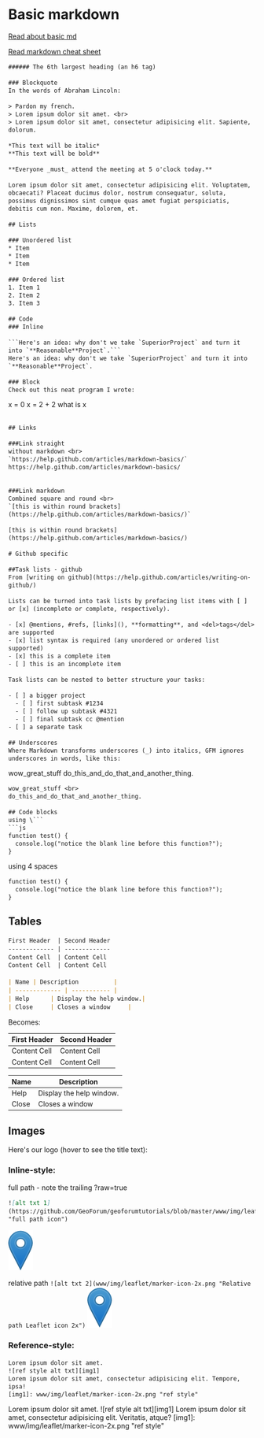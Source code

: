 # Basic markdown
[Read about basic md](https://help.github.com/articles/markdown-basics/)

[Read markdown cheat sheet](https://github.com/adam-p/markdown-here/wiki/Markdown-Cheatsheet "md cheat sheet")

```###### The 6th largest heading (an h6 tag)
###### The 6th largest heading (an h6 tag)

### Blockquote
In the words of Abraham Lincoln:

> Pardon my french. 
> Lorem ipsum dolor sit amet. <br>
> Lorem ipsum dolor sit amet, consectetur adipisicing elit. Sapiente, dolorum.

*This text will be italic* 
**This text will be bold**

**Everyone _must_ attend the meeting at 5 o'clock today.**

Lorem ipsum dolor sit amet, consectetur adipisicing elit. Voluptatem, obcaecati? Placeat ducimus dolor, nostrum consequatur, soluta, possimus dignissimos sint cumque quas amet fugiat perspiciatis, debitis cum non. Maxime, dolorem, et.

## Lists

### Unordered list
* Item
* Item
* Item

### Ordered list
1. Item 1
2. Item 2
3. Item 3

## Code
### Inline

```Here's an idea: why don't we take `SuperiorProject` and turn it into `**Reasonable**Project`.```
Here's an idea: why don't we take `SuperiorProject` and turn it into `**Reasonable**Project`.

### Block
Check out this neat program I wrote:

```
x = 0
x = 2 + 2
what is x
```

## Links

###Link straight
without markdown <br>
`https://help.github.com/articles/markdown-basics/`
https://help.github.com/articles/markdown-basics/


###Link markdown
Combined square and round <br>
`[this is within round brackets](https://help.github.com/articles/markdown-basics/)`

[this is within round brackets](https://help.github.com/articles/markdown-basics/)

# Github specific

##Task lists - github
From [writing on github](https://help.github.com/articles/writing-on-github/)

Lists can be turned into task lists by prefacing list items with [ ] or [x] (incomplete or complete, respectively).

- [x] @mentions, #refs, [links](), **formatting**, and <del>tags</del> are supported
- [x] list syntax is required (any unordered or ordered list supported)
- [x] this is a complete item
- [ ] this is an incomplete item

Task lists can be nested to better structure your tasks:

- [ ] a bigger project
  - [ ] first subtask #1234
  - [ ] follow up subtask #4321
  - [ ] final subtask cc @mention
- [ ] a separate task

## Underscores
Where Markdown transforms underscores (_) into italics, GFM ignores underscores in words, like this:

```
wow_great_stuff
do_this_and_do_that_and_another_thing.
```
wow_great_stuff <br>
do_this_and_do_that_and_another_thing.

## Code blocks
using \```
```js
function test() {
  console.log("notice the blank line before this function?");
}
```
using 4 spaces

    function test() {
      console.log("notice the blank line before this function?");
    }

## Tables
```markdown
First Header  | Second Header
------------- | -------------
Content Cell  | Content Cell
Content Cell  | Content Cell

| Name | Description          |
| ------------- | ----------- |
| Help      | Display the help window.|
| Close     | Closes a window     |
```
Becomes:

First Header  | Second Header
------------- | -------------
Content Cell  | Content Cell
Content Cell  | Content Cell

| Name | Description          |
| ------------- | ----------- |
| Help      | Display the help window.|
| Close     | Closes a window     |

## Images

Here's our logo (hover to see the title text):

### Inline-style: 

full path - note the trailing ?raw=true
```markdown
![alt txt 1]
(https://github.com/GeoForum/geoforumtutorials/blob/master/www/img/leaflet/marker-icon-2x.png?raw=true 
"full path icon")
```
![alt txt 1](https://github.com/GeoForum/geoforumtutorials/blob/master/www/img/leaflet/marker-icon-2x.png?raw=true "full path icon")

relative path
`![alt txt 2](www/img/leaflet/marker-icon-2x.png "Relative path Leaflet icon 2x")`
![alt txt 2](www/img/leaflet/marker-icon-2x.png "Relative path Leaflet icon 2x")

### Reference-style: 
```
Lorem ipsum dolor sit amet.
![ref style alt txt][img1]
Lorem ipsum dolor sit amet, consectetur adipisicing elit. Tempore, ipsa!
[img1]: www/img/leaflet/marker-icon-2x.png "ref style"
```

Lorem ipsum dolor sit amet.
![ref style alt txt][img1]
Lorem ipsum dolor sit amet, consectetur adipisicing elit. Veritatis, atque?
[img1]: www/img/leaflet/marker-icon-2x.png "ref style"